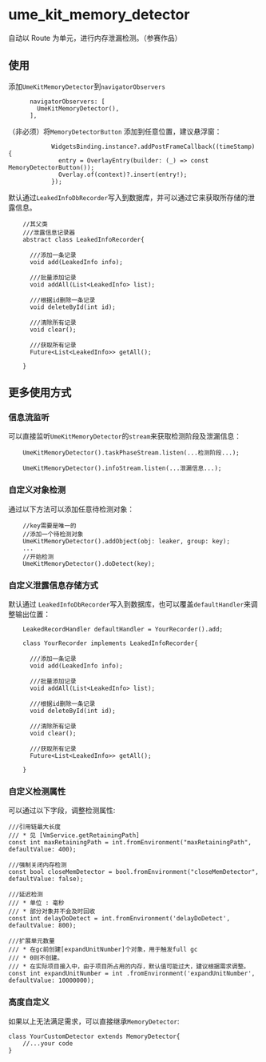 # ume_kit_memory_detector

自动以 Route 为单元，进行内存泄漏检测。（参赛作品）

## 使用

添加`UmeKitMemoryDetector`到`navigatorObservers`

```
      navigatorObservers: [
        UmeKitMemoryDetector(),
      ],

```

（非必须）将`MemoryDetectorButton` 添加到任意位置，建议悬浮窗：

```
            WidgetsBinding.instance?.addPostFrameCallback((timeStamp) {
              entry = OverlayEntry(builder: (_) => const MemoryDetectorButton());
              Overlay.of(context)?.insert(entry!);
            });
```

默认通过`LeakedInfoDbRecorder`写入到数据库，并可以通过它来获取所存储的泄露信息。

```
	//其父类
	///泄露信息记录器
	abstract class LeakedInfoRecorder{

	  ///添加一条记录
	  void add(LeakedInfo info);

	  ///批量添加记录
	  void addAll(List<LeakedInfo> list);

	  ///根据id删除一条记录
	  void deleteById(int id);

	  ///清除所有记录
	  void clear();

	  ///获取所有记录
	  Future<List<LeakedInfo>> getAll();

	}
```

## 更多使用方式

### 信息流监听

可以直接监听`UmeKitMemoryDetector`的`stream`来获取检测阶段及泄漏信息：

```
    UmeKitMemoryDetector().taskPhaseStream.listen(...检测阶段...);

    UmeKitMemoryDetector().infoStream.listen(...泄漏信息...);
```

### 自定义对象检测

通过以下方法可以添加任意待检测对象：

```
	//key需要是唯一的
	//添加一个待检测对象
    UmeKitMemoryDetector().addObject(obj: leaker, group: key);
	...
	//开始检测
    UmeKitMemoryDetector().doDetect(key);
```

### 自定义泄露信息存储方式

默认通过 `LeakedInfoDbRecorder`写入到数据库，也可以覆盖`defaultHandler`来调整输出位置：

```
	LeakedRecordHandler defaultHandler = YourRecorder().add;
```

```
	class YourRecorder implements LeakedInfoRecorder{

	  ///添加一条记录
	  void add(LeakedInfo info);

	  ///批量添加记录
	  void addAll(List<LeakedInfo> list);

	  ///根据id删除一条记录
	  void deleteById(int id);

	  ///清除所有记录
	  void clear();

	  ///获取所有记录
	  Future<List<LeakedInfo>> getAll();

	}
```

### 自定义检测属性

可以通过以下字段，调整检测属性:

```
///引用链最大长度
/// * 见 [VmService.getRetainingPath]
const int maxRetainingPath = int.fromEnvironment("maxRetainingPath", defaultValue: 400);

///强制关闭内存检测
const bool closeMemDetector = bool.fromEnvironment("closeMemDetector", defaultValue: false);

///延迟检测
/// * 单位 : 毫秒
/// * 部分对象并不会及时回收
const int delayDoDetect = int.fromEnvironment('delayDoDetect', defaultValue: 800);

///扩展单元数量
/// * 在gc前创建[expandUnitNumber]个对象，用于触发full gc
/// * 0则不创建。
/// * 在实际项目接入中，由于项目所占用的内存，默认值可能过大，建议根据需求调整。
const int expandUnitNumber = int .fromEnvironment('expandUnitNumber', defaultValue: 10000000);
```

### 高度自定义

如果以上无法满足需求，可以直接继承`MemoryDetector`:

```
class YourCustomDetector extends MemoryDetector{
	//...your code
}
```
